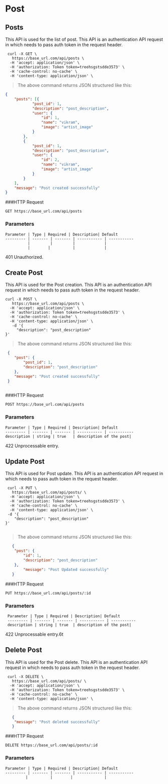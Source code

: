 # Post

## Posts

This API is used for the list of post.
This API is an authentication API request in which needs to pass auth token in the request header.

```shell
 curl -X GET \
   https://base_url.com/api/posts \
  -H 'accept: application/json' \
  -H 'authorization: Token token=treehsgstsdde3573' \
  -H 'cache-control: no-cache' \
  -H 'content-type: application/json' \
```

> The above command returns JSON structured like this:

```json
{
	"posts": [{
			"post_id": 1,
			"description": "post_description",
			"user": {
				"id": 1,
				"name": "vikram",
				"image": "artist_image"
			}
		},
		{
			"post_id": 1,
			"description": "post_description",
			"user": {
				"id": 2,
				"name": "vikram",
				"image": "artist_image"
			}
		}
	],
	"message": "Post created successfully"
}
 ```

###HTTP Request

`GET https://base_url.com/api/posts`

### Parameters

    Parameter | Type | Required | Description| Default
    --------- | ------- | ------- | ----------- | -----------
              |         |         |             |
              |        |          |             |

<aside class="warning"> 401 Unauthorized.</aside>


## Create Post

This API is used for the Post creation.
This API is an authentication API request in which needs to pass auth token in the request header.

```shell
curl -X POST \
   https://base_url.com/api/posts \
  -H 'accept: application/json' \
  -H 'authorization: Token token=treehsgstsdde3573' \
  -H 'cache-control: no-cache' \
  -H 'content-type: application/json' \
   -d '{
	 "description": "post_description"
}'

```

> The above command returns JSON structured like this:

```json
 {
 	"post": {
 		"post_id": 1,
 		"description": "post_description"
 	},
 	"message": "Post created successfully"
 }
   
   ```

###HTTP Request

`POST https://base_url.com/api/posts`

### Parameters

    Parameter | Type | Required | Description| Default
    --------- | ------- | ------- | ----------- | -----------
    description | string | true   | description of the post| 

 <aside class="warning"> 422 Unprocessable entry.</aside>


## Update Post

This API is used for Post update.
This API is an authentication API request in which needs to pass auth token in the request header.

```shell 
 curl -X PUT \
   https://base_url.com/api/posts/ \
  -H 'accept: application/json' \
  -H 'authorization: Token token=treehsgstsdde3573' \
  -H 'cache-control: no-cache' \
  -H 'content-type: application/json' \
 -d '{
	"description": "post_description"
}'


```

> The above command returns JSON structured like this:

```json
   {
   	"post": {
   		"id": 1,
   		"description": "post_description"
   	},
   	 	"message": "Post Updated successfully"
   }
```


###HTTP Request

`PUT https://base_url.com/api/posts/:id`


### Parameters

     Parameter | Type | Required | Description| Default
     --------- | ------- | ------- | ----------- | -----------
     description | string | true  | description of the post| 

 <aside class="warning"> 422 Unprocessable entry.6t</aside>


## Delete Post

This API is used for the Post delete.
This API is an authentication API request in which needs to pass auth token in the request header.

```shell
 curl -X DELETE \
   https://base_url.com/api/posts/ \
  -H 'accept: application/json' \
  -H 'authorization: Token token=treehsgstsdde3573' \
  -H 'cache-control: no-cache' \
  -H 'content-type: application/json' \
```

> The above command returns JSON structured like this:

```json
   {
   	"message": "Post deleted successfully"
   }
```

###HTTP Request

`DELETE https://base_url.com/api/posts/:id`

### Parameters

    Parameter | Type | Required | Description| Default
    --------- | ------- | ------- | ----------- | -----------
             |          |        |              |
  

